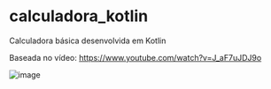# calculadora_kotlin

Calculadora básica desenvolvida em Kotlin

Baseada no vídeo: https://www.youtube.com/watch?v=J_aF7uJDJ9o

![image](https://user-images.githubusercontent.com/93166787/185767425-39025e3e-5dd8-4af1-92a9-8ec84082eb5e.png)

